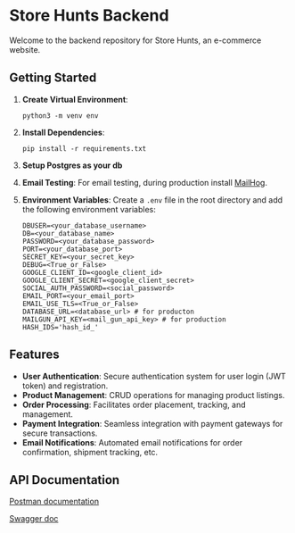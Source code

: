 # Store Hunts Backend

Welcome to the backend repository for Store Hunts, an e-commerce website.

## Getting Started

1. **Create Virtual Environment**: 
   ```
   python3 -m venv env
   ```

2. **Install Dependencies**: 
   ```
   pip install -r requirements.txt
   ```
3. **Setup Postgres as your db**


4. **Email Testing**:
   For email testing, during production install [MailHog](https://github.com/mailhog/MailHog).

5. **Environment Variables**:
   Create a `.env` file in the root directory and add the following environment variables:
   ```plaintext
   DBUSER=<your_database_username>
   DB=<your_database_name>
   PASSWORD=<your_database_password>
   PORT=<your_database_port>
   SECRET_KEY=<your_secret_key>
   DEBUG=<True_or_False>
   GOOGLE_CLIENT_ID=<google_client_id>
   GOOGLE_CLIENT_SECRET=<google_client_secret>
   SOCIAL_AUTH_PASSWORD=<social_password>
   EMAIL_PORT=<your_email_port>
   EMAIL_USE_TLS=<True_or_False>
   DATABASE_URL=<database_url> # for producton
   MAILGUN_API_KEY=<mail_gun_api_key> # for production
   HASH_IDS='hash_id_'
   ```


## Features

- **User Authentication**: Secure authentication system for user login (JWT token) and registration.
- **Product Management**: CRUD operations for managing product listings.
- **Order Processing**: Facilitates order placement, tracking, and management.
- **Payment Integration**: Seamless integration with payment gateways for secure transactions.
- **Email Notifications**: Automated email notifications for order confirmation, shipment tracking, etc.


## API Documentation
[Postman documentation](https://store-hunts-team.postman.co/workspace/store-hunts-team-Workspace~803429b9-1e33-4aa2-85c4-fadb6440e195/request/29589431-e35cae8a-d6c9-4a87-875f-6671c3477214?action=share&creator=29589431&ctx=documentation&active-environment=29589431-7b0482f1-b742-4d0b-9f67-cc960e504b77)

[Swagger doc](https://store-hunt-1.onrender.com/swagger-ui/#/)
